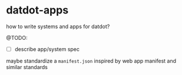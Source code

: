 # datdot-apps

how to write systems and apps for datdot?


@TODO:
* [ ] describe app/system spec


maybe standardize a `manifest.json` inspired by web app manifest and similar standards